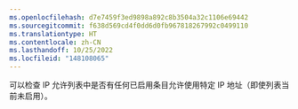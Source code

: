 ```yaml
---
ms.openlocfilehash: d7e7459f3ed9898a892c8b3504a32c1106e69442
ms.sourcegitcommit: f638d569cd4f0dd6d0fb967818267992c0499110
ms.translationtype: HT
ms.contentlocale: zh-CN
ms.lasthandoff: 10/25/2022
ms.locfileid: "148108065"
---
```

可以检查 IP 允许列表中是否有任何已启用条目允许使用特定 IP 地址（即使列表当前未启用）。
